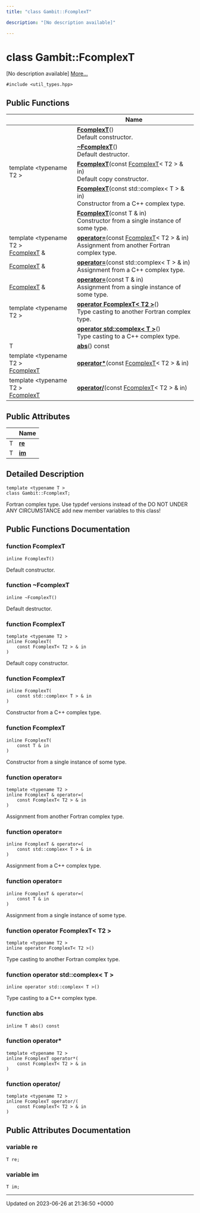 ```yaml
---
title: "class Gambit::FcomplexT"

description: "[No description available]"

---
```


# class Gambit::FcomplexT



[No description available] [More...](#detailed-description)


`#include <util_types.hpp>`

## Public Functions

|                | Name           |
| -------------- | -------------- |
| | **[FcomplexT](/documentation/code/classes/classgambit_1_1fcomplext/#function-fcomplext)**()<br>Default constructor.  |
| | **[~FcomplexT](/documentation/code/classes/classgambit_1_1fcomplext/#function-fcomplext)**()<br>Default destructor.  |
| template <typename T2 \> <br>| **[FcomplexT](/documentation/code/classes/classgambit_1_1fcomplext/#function-fcomplext)**(const [FcomplexT](/documentation/code/classes/classgambit_1_1fcomplext/)< T2 > & in)<br>Default copy constructor.  |
| | **[FcomplexT](/documentation/code/classes/classgambit_1_1fcomplext/#function-fcomplext)**(const std::complex< T > & in)<br>Constructor from a C++ complex type.  |
| | **[FcomplexT](/documentation/code/classes/classgambit_1_1fcomplext/#function-fcomplext)**(const T & in)<br>Constructor from a single instance of some type.  |
| template <typename T2 \> <br>[FcomplexT](/documentation/code/classes/classgambit_1_1fcomplext/) & | **[operator=](/documentation/code/classes/classgambit_1_1fcomplext/#function-operator)**(const [FcomplexT](/documentation/code/classes/classgambit_1_1fcomplext/)< T2 > & in)<br>Assignment from another Fortran complex type.  |
| [FcomplexT](/documentation/code/classes/classgambit_1_1fcomplext/) & | **[operator=](/documentation/code/classes/classgambit_1_1fcomplext/#function-operator)**(const std::complex< T > & in)<br>Assignment from a C++ complex type.  |
| [FcomplexT](/documentation/code/classes/classgambit_1_1fcomplext/) & | **[operator=](/documentation/code/classes/classgambit_1_1fcomplext/#function-operator)**(const T & in)<br>Assignment from a single instance of some type.  |
| template <typename T2 \> <br>| **[operator FcomplexT< T2 >](/documentation/code/classes/classgambit_1_1fcomplext/#function-operator-fcomplext-t2)**()<br>Type casting to another Fortran complex type.  |
| | **[operator std::complex< T >](/documentation/code/classes/classgambit_1_1fcomplext/#function-operator-std-complex-t)**()<br>Type casting to a C++ complex type.  |
| T | **[abs](/documentation/code/classes/classgambit_1_1fcomplext/#function-abs)**() const |
| template <typename T2 \> <br>[FcomplexT](/documentation/code/classes/classgambit_1_1fcomplext/) | **[operator*](/documentation/code/classes/classgambit_1_1fcomplext/#function-operator)**(const [FcomplexT](/documentation/code/classes/classgambit_1_1fcomplext/)< T2 > & in) |
| template <typename T2 \> <br>[FcomplexT](/documentation/code/classes/classgambit_1_1fcomplext/) | **[operator/](/documentation/code/classes/classgambit_1_1fcomplext/#function-operator)**(const [FcomplexT](/documentation/code/classes/classgambit_1_1fcomplext/)< T2 > & in) |

## Public Attributes

|                | Name           |
| -------------- | -------------- |
| T | **[re](/documentation/code/classes/classgambit_1_1fcomplext/#variable-re)**  |
| T | **[im](/documentation/code/classes/classgambit_1_1fcomplext/#variable-im)**  |

## Detailed Description

```
template <typename T >
class Gambit::FcomplexT;
```


Fortran complex type. Use typdef versions instead of the DO NOT UNDER ANY CIRCUMSTANCE add new member variables to this class! 

## Public Functions Documentation

### function FcomplexT

```
inline FcomplexT()
```

Default constructor. 

### function ~FcomplexT

```
inline ~FcomplexT()
```

Default destructor. 

### function FcomplexT

```
template <typename T2 >
inline FcomplexT(
    const FcomplexT< T2 > & in
)
```

Default copy constructor. 

### function FcomplexT

```
inline FcomplexT(
    const std::complex< T > & in
)
```

Constructor from a C++ complex type. 

### function FcomplexT

```
inline FcomplexT(
    const T & in
)
```

Constructor from a single instance of some type. 

### function operator=

```
template <typename T2 >
inline FcomplexT & operator=(
    const FcomplexT< T2 > & in
)
```

Assignment from another Fortran complex type. 

### function operator=

```
inline FcomplexT & operator=(
    const std::complex< T > & in
)
```

Assignment from a C++ complex type. 

### function operator=

```
inline FcomplexT & operator=(
    const T & in
)
```

Assignment from a single instance of some type. 

### function operator FcomplexT< T2 >

```
template <typename T2 >
inline operator FcomplexT< T2 >()
```

Type casting to another Fortran complex type. 

### function operator std::complex< T >

```
inline operator std::complex< T >()
```

Type casting to a C++ complex type. 

### function abs

```
inline T abs() const
```


### function operator*

```
template <typename T2 >
inline FcomplexT operator*(
    const FcomplexT< T2 > & in
)
```


### function operator/

```
template <typename T2 >
inline FcomplexT operator/(
    const FcomplexT< T2 > & in
)
```


## Public Attributes Documentation

### variable re

```
T re;
```


### variable im

```
T im;
```


-------------------------------

Updated on 2023-06-26 at 21:36:50 +0000